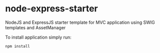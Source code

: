 node-express-starter
====================

NodeJS and ExpressJS starter template for MVC application using SWIG templates and AssetManager

To install application simply run:
```
npm install
```
